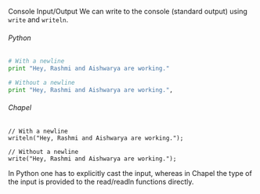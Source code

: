 Console Input/Output
We can write to the console (standard output) using ```write``` and ```writeln```.
###### Python
```Python
# With a newline
print "Hey, Rashmi and Aishwarya are working." 

# Without a newline
print "Hey, Rashmi and Aishwarya are working.", 
```
###### Chapel
```Chapel
// With a newline
writeln("Hey, Rashmi and Aishwarya are working."); 

// Without a newline
write("Hey, Rashmi and Aishwarya are working."); 
```

In Python one has to explicitly cast the input, whereas in Chapel the type of the input is 
provided to the read/readln functions directly.
